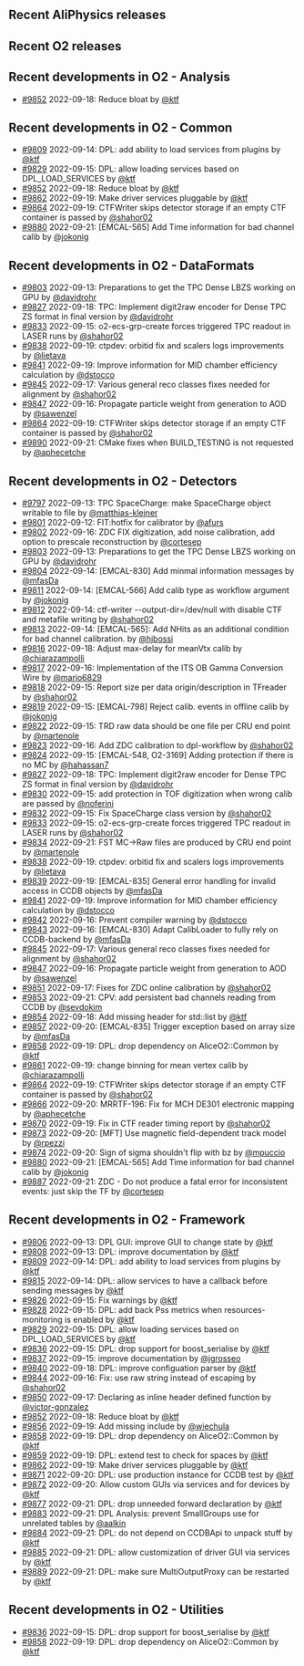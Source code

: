 ## Recent AliPhysics releases
## Recent O2 releases
## Recent developments in O2 - Analysis
- [\#9852](https://github.com/AliceO2Group/AliceO2/pull/9852) 2022-09-18: Reduce bloat by [@ktf](https://github.com/ktf)
## Recent developments in O2 - Common
- [\#9809](https://github.com/AliceO2Group/AliceO2/pull/9809) 2022-09-14: DPL: add ability to load services from plugins by [@ktf](https://github.com/ktf)
- [\#9829](https://github.com/AliceO2Group/AliceO2/pull/9829) 2022-09-15: DPL: allow loading services based on DPL_LOAD_SERVICES by [@ktf](https://github.com/ktf)
- [\#9852](https://github.com/AliceO2Group/AliceO2/pull/9852) 2022-09-18: Reduce bloat by [@ktf](https://github.com/ktf)
- [\#9862](https://github.com/AliceO2Group/AliceO2/pull/9862) 2022-09-19: Make driver services pluggable by [@ktf](https://github.com/ktf)
- [\#9864](https://github.com/AliceO2Group/AliceO2/pull/9864) 2022-09-19: CTFWriter skips detector storage if an empty CTF container is passed by [@shahor02](https://github.com/shahor02)
- [\#9880](https://github.com/AliceO2Group/AliceO2/pull/9880) 2022-09-21: [EMCAL-565] Add Time information for bad channel calib by [@jokonig](https://github.com/jokonig)
## Recent developments in O2 - DataFormats
- [\#9803](https://github.com/AliceO2Group/AliceO2/pull/9803) 2022-09-13: Preparations to get the TPC Dense LBZS working on GPU by [@davidrohr](https://github.com/davidrohr)
- [\#9827](https://github.com/AliceO2Group/AliceO2/pull/9827) 2022-09-18: TPC: Implement digit2raw encoder for Dense TPC ZS format in final version by [@davidrohr](https://github.com/davidrohr)
- [\#9833](https://github.com/AliceO2Group/AliceO2/pull/9833) 2022-09-15: o2-ecs-grp-create forces triggered TPC readout in LASER runs by [@shahor02](https://github.com/shahor02)
- [\#9838](https://github.com/AliceO2Group/AliceO2/pull/9838) 2022-09-19: ctpdev: orbitid fix and scalers logs improvements by [@lietava](https://github.com/lietava)
- [\#9841](https://github.com/AliceO2Group/AliceO2/pull/9841) 2022-09-19: Improve information for MID chamber efficiency calculation by [@dstocco](https://github.com/dstocco)
- [\#9845](https://github.com/AliceO2Group/AliceO2/pull/9845) 2022-09-17: Various general reco classes fixes needed for alignment by [@shahor02](https://github.com/shahor02)
- [\#9847](https://github.com/AliceO2Group/AliceO2/pull/9847) 2022-09-16: Propagate particle weight from generation to AOD by [@sawenzel](https://github.com/sawenzel)
- [\#9864](https://github.com/AliceO2Group/AliceO2/pull/9864) 2022-09-19: CTFWriter skips detector storage if an empty CTF container is passed by [@shahor02](https://github.com/shahor02)
- [\#9890](https://github.com/AliceO2Group/AliceO2/pull/9890) 2022-09-21: CMake fixes when BUILD_TESTING is not requested by [@aphecetche](https://github.com/aphecetche)
## Recent developments in O2 - Detectors
- [\#9797](https://github.com/AliceO2Group/AliceO2/pull/9797) 2022-09-13: TPC SpaceCharge: make SpaceCharge object writable to file by [@matthias-kleiner](https://github.com/matthias-kleiner)
- [\#9801](https://github.com/AliceO2Group/AliceO2/pull/9801) 2022-09-12: FIT:hotfix for calibrator by [@afurs](https://github.com/afurs)
- [\#9802](https://github.com/AliceO2Group/AliceO2/pull/9802) 2022-09-16: ZDC FIX digitization, add noise calibration, add option to prescale reconstruction by [@cortesep](https://github.com/cortesep)
- [\#9803](https://github.com/AliceO2Group/AliceO2/pull/9803) 2022-09-13: Preparations to get the TPC Dense LBZS working on GPU by [@davidrohr](https://github.com/davidrohr)
- [\#9804](https://github.com/AliceO2Group/AliceO2/pull/9804) 2022-09-14: [EMCAL-830] Add minmal information messages by [@mfasDa](https://github.com/mfasDa)
- [\#9811](https://github.com/AliceO2Group/AliceO2/pull/9811) 2022-09-14: [EMCAL-566] Add calib type as workflow argument by [@jokonig](https://github.com/jokonig)
- [\#9812](https://github.com/AliceO2Group/AliceO2/pull/9812) 2022-09-14: ctf-writer --output-dir=/dev/null with disable CTF and metafile writing by [@shahor02](https://github.com/shahor02)
- [\#9813](https://github.com/AliceO2Group/AliceO2/pull/9813) 2022-09-14: [EMCAL-565]: Add NHits as an additional condition for bad channel calibration. by [@hjbossi](https://github.com/hjbossi)
- [\#9816](https://github.com/AliceO2Group/AliceO2/pull/9816) 2022-09-18: Adjust max-delay for meanVtx calib by [@chiarazampolli](https://github.com/chiarazampolli)
- [\#9817](https://github.com/AliceO2Group/AliceO2/pull/9817) 2022-09-16: Implementation of the ITS OB Gamma Conversion Wire by [@mario6829](https://github.com/mario6829)
- [\#9818](https://github.com/AliceO2Group/AliceO2/pull/9818) 2022-09-15: Report size per data origin/description in TFreader by [@shahor02](https://github.com/shahor02)
- [\#9819](https://github.com/AliceO2Group/AliceO2/pull/9819) 2022-09-15: [EMCAL-798] Reject calib. events in offline calib by [@jokonig](https://github.com/jokonig)
- [\#9822](https://github.com/AliceO2Group/AliceO2/pull/9822) 2022-09-15: TRD raw data should be one file per CRU end point by [@martenole](https://github.com/martenole)
- [\#9823](https://github.com/AliceO2Group/AliceO2/pull/9823) 2022-09-16: Add ZDC calibration to dpl-workflow by [@shahor02](https://github.com/shahor02)
- [\#9824](https://github.com/AliceO2Group/AliceO2/pull/9824) 2022-09-15: [EMCAL-548, O2-3169] Adding protection if there is no MC by [@hahassan7](https://github.com/hahassan7)
- [\#9827](https://github.com/AliceO2Group/AliceO2/pull/9827) 2022-09-18: TPC: Implement digit2raw encoder for Dense TPC ZS format in final version by [@davidrohr](https://github.com/davidrohr)
- [\#9830](https://github.com/AliceO2Group/AliceO2/pull/9830) 2022-09-15: add protection in TOF digitization when wrong calib are passed by [@noferini](https://github.com/noferini)
- [\#9832](https://github.com/AliceO2Group/AliceO2/pull/9832) 2022-09-15: Fix SpaceCharge class version by [@shahor02](https://github.com/shahor02)
- [\#9833](https://github.com/AliceO2Group/AliceO2/pull/9833) 2022-09-15: o2-ecs-grp-create forces triggered TPC readout in LASER runs by [@shahor02](https://github.com/shahor02)
- [\#9834](https://github.com/AliceO2Group/AliceO2/pull/9834) 2022-09-21: FST MC->Raw files are produced by CRU end point by [@martenole](https://github.com/martenole)
- [\#9838](https://github.com/AliceO2Group/AliceO2/pull/9838) 2022-09-19: ctpdev: orbitid fix and scalers logs improvements by [@lietava](https://github.com/lietava)
- [\#9839](https://github.com/AliceO2Group/AliceO2/pull/9839) 2022-09-19: [EMCAL-835] General error handling for invalid access in CCDB objects by [@mfasDa](https://github.com/mfasDa)
- [\#9841](https://github.com/AliceO2Group/AliceO2/pull/9841) 2022-09-19: Improve information for MID chamber efficiency calculation by [@dstocco](https://github.com/dstocco)
- [\#9842](https://github.com/AliceO2Group/AliceO2/pull/9842) 2022-09-16: Prevent compiler warning by [@dstocco](https://github.com/dstocco)
- [\#9843](https://github.com/AliceO2Group/AliceO2/pull/9843) 2022-09-16: [EMCAL-830] Adapt CalibLoader to fully rely on CCDB-backend by [@mfasDa](https://github.com/mfasDa)
- [\#9845](https://github.com/AliceO2Group/AliceO2/pull/9845) 2022-09-17: Various general reco classes fixes needed for alignment by [@shahor02](https://github.com/shahor02)
- [\#9847](https://github.com/AliceO2Group/AliceO2/pull/9847) 2022-09-16: Propagate particle weight from generation to AOD by [@sawenzel](https://github.com/sawenzel)
- [\#9851](https://github.com/AliceO2Group/AliceO2/pull/9851) 2022-09-17: Fixes for ZDC online calibration by [@shahor02](https://github.com/shahor02)
- [\#9853](https://github.com/AliceO2Group/AliceO2/pull/9853) 2022-09-21: CPV: add persistent bad channels reading from CCDB by [@sevdokim](https://github.com/sevdokim)
- [\#9854](https://github.com/AliceO2Group/AliceO2/pull/9854) 2022-09-18: Add missing header for std::list by [@ktf](https://github.com/ktf)
- [\#9857](https://github.com/AliceO2Group/AliceO2/pull/9857) 2022-09-20: [EMCAL-835] Trigger exception based on array size by [@mfasDa](https://github.com/mfasDa)
- [\#9858](https://github.com/AliceO2Group/AliceO2/pull/9858) 2022-09-19: DPL: drop dependency on AliceO2::Common by [@ktf](https://github.com/ktf)
- [\#9861](https://github.com/AliceO2Group/AliceO2/pull/9861) 2022-09-19: change binning for mean vertex calib by [@chiarazampolli](https://github.com/chiarazampolli)
- [\#9864](https://github.com/AliceO2Group/AliceO2/pull/9864) 2022-09-19: CTFWriter skips detector storage if an empty CTF container is passed by [@shahor02](https://github.com/shahor02)
- [\#9866](https://github.com/AliceO2Group/AliceO2/pull/9866) 2022-09-20: MRRTF-196: Fix for MCH DE301 electronic mapping by [@aphecetche](https://github.com/aphecetche)
- [\#9870](https://github.com/AliceO2Group/AliceO2/pull/9870) 2022-09-19: Fix in CTF reader timing report by [@shahor02](https://github.com/shahor02)
- [\#9873](https://github.com/AliceO2Group/AliceO2/pull/9873) 2022-09-20: [MFT] Use magnetic field-dependent track model by [@rpezzi](https://github.com/rpezzi)
- [\#9874](https://github.com/AliceO2Group/AliceO2/pull/9874) 2022-09-20: Sign of sigma shouldn't flip with bz by [@mpuccio](https://github.com/mpuccio)
- [\#9880](https://github.com/AliceO2Group/AliceO2/pull/9880) 2022-09-21: [EMCAL-565] Add Time information for bad channel calib by [@jokonig](https://github.com/jokonig)
- [\#9887](https://github.com/AliceO2Group/AliceO2/pull/9887) 2022-09-21: ZDC - Do not produce a fatal error for inconsistent events: just skip the TF by [@cortesep](https://github.com/cortesep)
## Recent developments in O2 - Framework
- [\#9806](https://github.com/AliceO2Group/AliceO2/pull/9806) 2022-09-13: DPL GUI: improve GUI to change state by [@ktf](https://github.com/ktf)
- [\#9808](https://github.com/AliceO2Group/AliceO2/pull/9808) 2022-09-13: DPL: improve documentation by [@ktf](https://github.com/ktf)
- [\#9809](https://github.com/AliceO2Group/AliceO2/pull/9809) 2022-09-14: DPL: add ability to load services from plugins by [@ktf](https://github.com/ktf)
- [\#9815](https://github.com/AliceO2Group/AliceO2/pull/9815) 2022-09-14: DPL: allow services to have a callback before sending messages by [@ktf](https://github.com/ktf)
- [\#9826](https://github.com/AliceO2Group/AliceO2/pull/9826) 2022-09-15: Fix warnings by [@ktf](https://github.com/ktf)
- [\#9828](https://github.com/AliceO2Group/AliceO2/pull/9828) 2022-09-15: DPL: add back Pss metrics when resources-monitoring is enabled by [@ktf](https://github.com/ktf)
- [\#9829](https://github.com/AliceO2Group/AliceO2/pull/9829) 2022-09-15: DPL: allow loading services based on DPL_LOAD_SERVICES by [@ktf](https://github.com/ktf)
- [\#9836](https://github.com/AliceO2Group/AliceO2/pull/9836) 2022-09-15: DPL: drop support for boost_serialise by [@ktf](https://github.com/ktf)
- [\#9837](https://github.com/AliceO2Group/AliceO2/pull/9837) 2022-09-15: improve documentation by [@jgrosseo](https://github.com/jgrosseo)
- [\#9840](https://github.com/AliceO2Group/AliceO2/pull/9840) 2022-09-18: DPL: improve configuation parser by [@ktf](https://github.com/ktf)
- [\#9844](https://github.com/AliceO2Group/AliceO2/pull/9844) 2022-09-16: Fix: use raw string instead of escaping by [@shahor02](https://github.com/shahor02)
- [\#9850](https://github.com/AliceO2Group/AliceO2/pull/9850) 2022-09-17: Declaring as inline header defined function by [@victor-gonzalez](https://github.com/victor-gonzalez)
- [\#9852](https://github.com/AliceO2Group/AliceO2/pull/9852) 2022-09-18: Reduce bloat by [@ktf](https://github.com/ktf)
- [\#9856](https://github.com/AliceO2Group/AliceO2/pull/9856) 2022-09-19: Add missing include by [@wiechula](https://github.com/wiechula)
- [\#9858](https://github.com/AliceO2Group/AliceO2/pull/9858) 2022-09-19: DPL: drop dependency on AliceO2::Common by [@ktf](https://github.com/ktf)
- [\#9859](https://github.com/AliceO2Group/AliceO2/pull/9859) 2022-09-19: DPL: extend test to check for spaces by [@ktf](https://github.com/ktf)
- [\#9862](https://github.com/AliceO2Group/AliceO2/pull/9862) 2022-09-19: Make driver services pluggable by [@ktf](https://github.com/ktf)
- [\#9871](https://github.com/AliceO2Group/AliceO2/pull/9871) 2022-09-20: DPL: use production instance for CCDB test by [@ktf](https://github.com/ktf)
- [\#9872](https://github.com/AliceO2Group/AliceO2/pull/9872) 2022-09-20: Allow custom GUIs via services and for devices by [@ktf](https://github.com/ktf)
- [\#9877](https://github.com/AliceO2Group/AliceO2/pull/9877) 2022-09-21: DPL: drop unneeded forward declaration by [@ktf](https://github.com/ktf)
- [\#9883](https://github.com/AliceO2Group/AliceO2/pull/9883) 2022-09-21: DPL Analysis: prevent SmallGroups use for unrelated tables by [@aalkin](https://github.com/aalkin)
- [\#9884](https://github.com/AliceO2Group/AliceO2/pull/9884) 2022-09-21: DPL: do not depend on CCDBApi to unpack stuff by [@ktf](https://github.com/ktf)
- [\#9885](https://github.com/AliceO2Group/AliceO2/pull/9885) 2022-09-21: DPL: allow customization of driver GUI via services by [@ktf](https://github.com/ktf)
- [\#9889](https://github.com/AliceO2Group/AliceO2/pull/9889) 2022-09-21: DPL: make sure MultiOutputProxy can be restarted by [@ktf](https://github.com/ktf)
## Recent developments in O2 - Utilities
- [\#9836](https://github.com/AliceO2Group/AliceO2/pull/9836) 2022-09-15: DPL: drop support for boost_serialise by [@ktf](https://github.com/ktf)
- [\#9858](https://github.com/AliceO2Group/AliceO2/pull/9858) 2022-09-19: DPL: drop dependency on AliceO2::Common by [@ktf](https://github.com/ktf)
